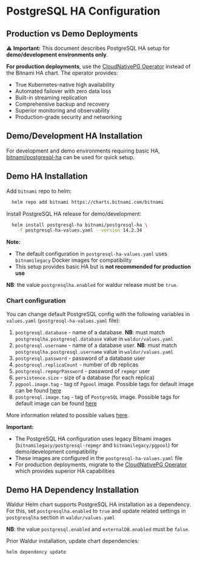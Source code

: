 <!-- EXTERNAL DOCUMENT
Source: https://code.opennodecloud.com/waldur/waldur-helm.git
Branch: master
Remote Path: docs//postgres-db-ha.md
Local Path: docs/admin-guide/deployment/helm/docs/
Last Sync: 2025-11-01T03:04:11.219607

WARNING: This file is automatically synchronized from the source repository.
DO NOT EDIT this file directly. Changes will be overwritten.
Edit the source at: https://code.opennodecloud.com/waldur/waldur-helm.git/-/tree/master/docs//postgres-db-ha.md
-->


# PostgreSQL HA Configuration

## Production vs Demo Deployments

⚠️ **Important:** This document describes PostgreSQL HA setup for **demo/development environments only**.

**For production deployments**, use the [CloudNativePG Operator](postgres-operator.md) instead of the Bitnami HA chart. The operator provides:
- True Kubernetes-native high availability
- Automated failover with zero data loss
- Built-in streaming replication
- Comprehensive backup and recovery
- Superior monitoring and observability
- Production-grade security and networking

## Demo/Development HA Installation

For development and demo environments requiring basic HA,
[bitnami/postgresql-ha](https://github.com/bitnami/charts/tree/master/bitnami/postgresql-ha)
can be used for quick setup.

## Demo HA Installation

Add `bitnami` repo to helm:

```bash
  helm repo add bitnami https://charts.bitnami.com/bitnami
```

Install PostgreSQL HA release for demo/development:

```bash
  helm install postgresql-ha bitnami/postgresql-ha \
    -f postgresql-ha-values.yaml --version 14.2.34
```

**Note:** 
- The default configuration in `postgresql-ha-values.yaml` uses `bitnamilegacy` Docker images for compatibility
- This setup provides basic HA but is **not recommended for production use**

**NB**: the value `postgresqlha.enabled` for waldur release must be `true`.

### Chart configuration

You can change default PostgreSQL config with
the following variables in `values.yaml` (`postgresql-ha-values.yaml` file):

1. `postgresql.database` - name of a database.
    **NB**: must match `postgresqlha.postgresql.database` value in `waldur/values.yaml`
2. `postgresql.username` - name of a database user.
    **NB**: must match `postgresqlha.postgresql.username` value in `waldur/values.yaml`
3. `postgresql.password` - password of a database user
4. `postgresql.replicaCount` - number of db replicas
5. `postgresql.repmgrPassword` - password of `repmgr` user
6. `persistence.size` - size of a database (for each replica)
7. `pgpool.image.tag` - tag of `Pgpool` image.
    Possible tags for default image can be found [here](https://hub.docker.com/r/bitnamilegacy/pgpool/tags)
8. `postgresql.image.tag` - tag of `PostgreSQL` image.
     Possible tags for default image can be found [here](https://hub.docker.com/r/bitnamilegacy/postgresql-repmgr/tags/)

More information related to possible values
[here](https://github.com/bitnami/charts/tree/master/bitnami/postgresql-ha#parameters).

**Important:** 
- The PostgreSQL HA configuration uses legacy Bitnami images (`bitnamilegacy/postgresql-repmgr` and `bitnamilegacy/pgpool`) for demo/development compatibility
- These images are configured in the `postgresql-ha-values.yaml` file
- For production deployments, migrate to the [CloudNativePG Operator](postgres-operator.md) which provides superior HA capabilities

## Demo HA Dependency Installation

Waldur Helm chart supports PostgreSQL HA installation as a dependency.
For this, set `postgresqlha.enabled` to `true` and update related settings in `postgresqlha` section in `waldur/values.yaml`

**NB**: the value `postgresql.enabled` and `externalDB.enabled` must be `false`.

Prior Waldur installation, update chart dependencies:

```bash
helm dependency update
```
